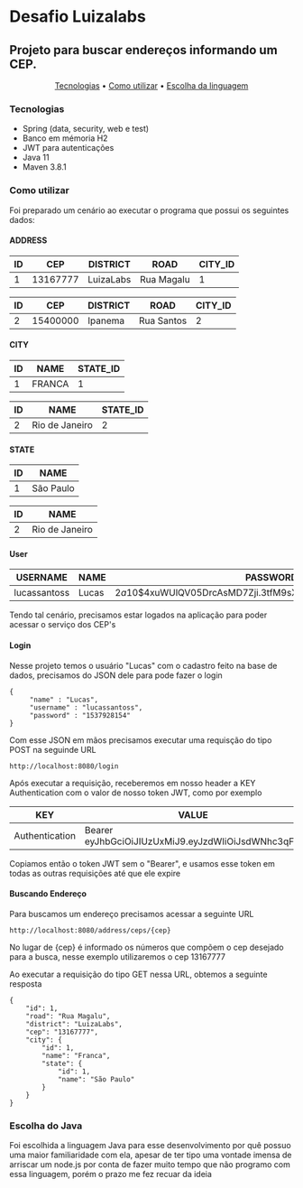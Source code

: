 # Desafio Luizalabs

## Projeto para buscar endereços informando um CEP.

<p align="center">
 <a href="#tecnologias">Tecnologias</a> • 
 <a href="#comoUsar">Como utilizar</a> •
  <a href="#java">Escolha da linguagem</a>
</p>

<h3 id="tecnologias"> Tecnologias </h3>

<ul>
  <li>Spring (data, security, web e test)</li>
  <li>Banco em mémoria H2</li>
  <li>JWT para autenticações</li>
  <li> Java 11 </li>
  <li> Maven 3.8.1</li>
</ul>


<h3 id="comoUsar"> Como utilizar </h3>

<p>Foi preparado um cenário ao executar o programa que possui os seguintes dados: </p>

<h4> ADDRESS </h4>

| ID | CEP | DISTRICT | ROAD | CITY_ID
| ------------ | ------------- | ------------- | ------------- |  ------------- |
| 1 | 13167777 | LuizaLabs | Rua Magalu | 1 |

| ID | CEP | DISTRICT | ROAD | CITY_ID
| ------------ | ------------- | ------------- | ------------- |  ------------- |
| 2 | 15400000 | Ipanema | Rua Santos | 2 |

<h4> CITY </h4>

| ID | NAME | STATE_ID 
| ------------ | ------------- | ------------- |
| 1 | FRANCA | 1 | 

| ID | NAME | STATE_ID 
| ------------ | ------------- | ------------- |
| 2 | Rio de Janeiro | 2 | 

<h4> STATE </h4>

| ID | NAME | 
| ------------ | ------------- | 
| 1 | São Paulo |


| ID | NAME | 
| ------------ | ------------- | 
| 2 | Rio de Janeiro |

<h4> User </h4>

| USERNAME | NAME | PASSWORD 
| ------------ | ------------- | ------------- |
| lucassantoss | Lucas | $2a$10$4xuWUlQV05DrcAsMD7Zji.3tfM9sX25hjs5JDX43q3ajmDbb2jMRy | 


<p>Tendo tal cenário, precisamos estar logados na aplicação para poder acessar o serviço dos CEP's</p>

<h4> Login </h4>

<p>Nesse projeto temos o usuário "Lucas" com o cadastro feito na base de dados, precisamos do JSON dele para pode fazer o login</p>

    {
         "name" : "Lucas",
         "username" : "lucassantoss",
         "password" : "1537928154"
    }
    
<p> Com esse JSON em mãos precisamos executar uma requisção do tipo POST na seguinde URL </p>
          
    http://localhost:8080/login
    
<p> Após executar a requisição, receberemos em nosso header a KEY Authentication com o valor de nosso token JWT, como por exemplo </p>

| KEY | VALUE | 
| ------------ | ------------- | 
| Authentication | Bearer eyJhbGciOiJIUzUxMiJ9.eyJzdWIiOiJsdWNhc3qF...  |

<p> Copiamos então o token JWT sem o "Bearer", e usamos esse token em todas as outras requisições até que ele expire </p>

<h4> Buscando Endereço </h4>

<p> Para buscamos um endereço precisamos acessar a seguinte URL </p>
        
    http://localhost:8080/address/ceps/{cep}
    
<p> No lugar de {cep} é informado os números que compõem o cep desejado para a busca, nesse exemplo utilizaremos o cep 13167777 </p>
<p> Ao executar a requisição do tipo GET nessa URL, obtemos a seguinte resposta </p>


    {
        "id": 1,
        "road": "Rua Magalu",
        "district": "LuizaLabs",
        "cep": "13167777",
        "city": {
            "id": 1,
            "name": "Franca",
            "state": {
                "id": 1,
                "name": "São Paulo"
            }
        }
    }
    
    
<h3 id="java"> Escolha do Java </h3>

<p> Foi escolhida a linguagem Java para esse desenvolvimento por quê possuo uma maior familiaridade com ela, apesar de ter tipo uma vontade imensa de arriscar um node.js por conta de fazer muito tempo que não programo com essa linguagem, porém o prazo me fez recuar da ideia </p>
